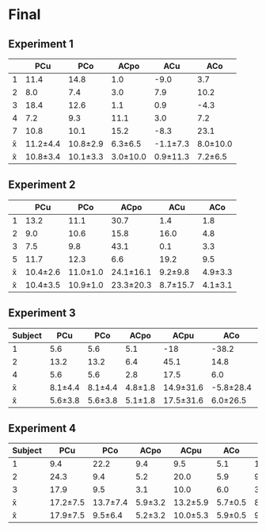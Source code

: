 # Final

## Experiment 1
|     | PCu      | PCo      | ACpo     | ACu      | ACo      |
|-----|----------|----------|----------|----------|----------|
| 1   | 11.4     | 14.8     | 1.0      | -9.0     | 3.7      |
| 2   | 8.0      | 7.4      | 3.0      | 7.9      | 10.2     |
| 3   | 18.4     | 12.6     | 1.1      | 0.9      | -4.3     |
| 4   | 7.2      | 9.3      | 11.1     | 3.0      | 7.2      |
| 7   | 10.8     | 10.1     | 15.2     | -8.3     | 23.1     |
| x̄   | 11.2±4.4 | 10.8±2.9 | 6.3±6.5  | -1.1±7.3 | 8.0±10.0 |
| x͂   | 10.8±3.4 | 10.1±3.3 | 3.0±10.0 | 0.9±11.3 | 7.2±6.5  |

## Experiment 2
|     | PCu      | PCo      | ACpo      | ACu      | ACo     |
|-----|----------|----------|-----------|----------|---------|
| 1   | 13.2     | 11.1     | 30.7      | 1.4      | 1.8     |
| 2   | 9.0      | 10.6     | 15.8      | 16.0     | 4.8     |
| 3   | 7.5      | 9.8      | 43.1      | 0.1      | 3.3     |
| 5   | 11.7     | 12.3     | 6.6       | 19.2     | 9.5     |
| x̄    | 10.4±2.6 | 11.0±1.0 | 24.1±16.1 | 9.2±9.8  | 4.9±3.3 |
| x͂    | 10.4±3.5 | 10.9±1.0 | 23.3±20.3 | 8.7±15.7 | 4.1±3.1 |

## Experiment 3
| Subject | PCu     | PCo     | ACpo    | ACpu      | ACo       | ACu      |
|---------|---------|---------|---------|-----------|-----------|----------|
| 1       | 5.6     | 5.6     | 5.1     | -18       | -38.2     | 7.1      |
| 2       | 13.2    | 13.2    | 6.4     | 45.1      | 14.8      | 15.1     |
| 4       | 5.6     | 5.6     | 2.8     | 17.5      | 6.0       | 12.5     |
| x̄       | 8.1±4.4 | 8.1±4.4 | 4.8±1.8 | 14.9±31.6 | -5.8±28.4 | 11.6±4.1 |
| x͂       | 5.6±3.8 | 5.6±3.8 | 5.1±1.8 | 17.5±31.6 | 6.0±26.5  | 12.5±4.0 |

## Experiment 4
| Subject | PCu      | PCo      | ACpo    | ACpu     | ACo     | ACu     |
|---------|----------|----------|---------|----------|---------|---------|
| 1       | 9.4      | 22.2     | 9.4     | 9.5      | 5.1     | 13.2    |
| 2       | 24.3     | 9.4      | 5.2     | 20.0     | 5.9     | 9.2     |
| 3       | 17.9     | 9.5      | 3.1     | 10.0     | 6.0     | 3.9     |
| x̄       | 17.2±7.5 | 13.7±7.4 | 5.9±3.2 | 13.2±5.9 | 5.7±0.5 | 8.8±4.7 |
| x͂       | 17.9±7.5 | 9.5±6.4  | 5.2±3.2 | 10.0±5.3 | 5.9±0.5 | 9.2±4.7 |